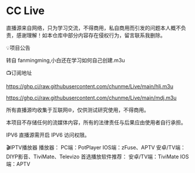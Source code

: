 # CC Live
直播源来自网络，只为学习交流，不得商用，私自商用而引发的问题本人概不负责，感谢理解！如本仓库中部分内容存在侵权行为，留言联系我删除。


💡项目公告

转自 fanmingming,小白还在学习如何自己创建.m3u


📺订阅地址

https://ghp.ci/raw.githubusercontent.com/chunme/Live/main/hlj.m3u

https://ghp.ci/raw.githubusercontent.com/chunme/Live/main/mdj.m3u


所有直播源均收集于互联网🌐，仅供测试研究使用，不得商用。

本项目不存储任何的流媒体内容，所有的法律责任与后果应由使用者自行承担。


IPV6 直播源需开启 IPV6 访问权限。


🎬IPTV播放器
播放器： PC端：PotPlayer IOS端：zFuse、APTV 安卓/TV端：DIYP影音、TiviMate、Televizo 
首选播放软件推荐： 安卓/TV端：TiviMate IOS端：APTV
